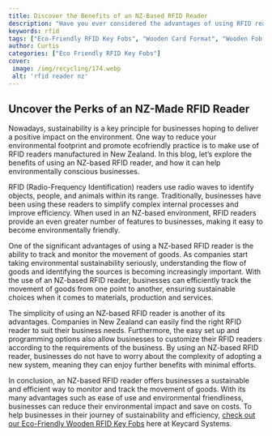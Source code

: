 ```yaml
---
title: Discover the Benefits of an NZ-Based RFID Reader
description: "Have you ever considered the advantages of using RFID readers based in New Zealand Find out how they can help keep your business secure in this blog post"
keywords: rfid
tags: ["Eco-Friendly RFID Key Fobs", "Wooden Card Format", "Wooden Fob Format", "RFID Customization", "RFID Key Fob Bulk Orders", "RFID Key Fob Durability", "RFID Key Fob Applications", "RFID Key Fob Integration", "RFID Key Fob Support"]
author: Curtis
categories: ["Eco Friendly RFID Key Fobs"]
cover: 
 image: /img/recycling/174.webp
 alt: 'rfid reader nz'
---
```

## Uncover the Perks of an NZ-Made RFID Reader

Nowadays, sustainability is a key principle for businesses hoping to deliver a positive impact on the environment. One way to reduce your environmental footprint and promote ecofriendly practice is to make use of RFID readers manufactured in New Zealand. In this blog, let’s explore the benefits of using an NZ-based RFID reader, and how it can help environmentally conscious businesses. 

RFID (Radio-Frequency Identification) readers use radio waves to identify objects, people, and animals within its range. Traditionally, businesses have been using these readers to simplify complex internal processes and improve efficiency. When used in an NZ-based environment, RFID readers provide an even greater number of features to businesses, making it easy to become environmentally friendly. 

One of the significant advantages of using a NZ-based RFID reader is the ability to track and monitor the movement of goods. As companies start taking environmental sustainability seriously, understanding the flow of goods and identifying the sources is becoming increasingly important. With the use of an NZ-based RFID reader, businesses can efficiently track the movement of goods from one point to another, ensuring sustainable choices when it comes to materials, production and services.

The simplicity of using an NZ-based RFID reader is another of its advantages. Companies in New Zealand can easily find the right RFID reader to suit their business needs. Furthermore, the easy set up and programming options also allow businesses to customize their RFID readers according to the requirements of the business. By using an NZ-based RFID reader, businesses do not have to worry about the complexity of adopting a new system, meaning they can enjoy further benefits with minimal efforts. 

In conclusion, an NZ-based RFID reader offers businesses a sustainable and efficient way to monitor and track the movement of goods. With its many advantages such as ease of use and environmental friendliness, businesses can reduce their environmental impact and save on costs. To help businesses in their journey of sustainability and efficiency, [check out our Eco-Friendly Wooden RFID Key Fobs](/eco-friendly-rfid-key-fobs) here at Keycard Systems.
